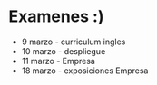 # Examenes :)

* 9 marzo - curriculum ingles
* 10 marzo - despliegue
* 11 marzo - Empresa
* 18 marzo - exposiciones Empresa
